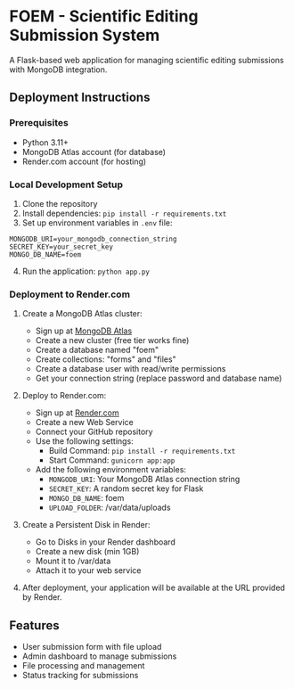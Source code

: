 # FOEM - Scientific Editing Submission System

A Flask-based web application for managing scientific editing submissions with MongoDB integration.

## Deployment Instructions

### Prerequisites
- Python 3.11+
- MongoDB Atlas account (for database)
- Render.com account (for hosting)

### Local Development Setup
1. Clone the repository
2. Install dependencies: `pip install -r requirements.txt`
3. Set up environment variables in `.env` file:
```
MONGODB_URI=your_mongodb_connection_string
SECRET_KEY=your_secret_key
MONGO_DB_NAME=foem
```
4. Run the application: `python app.py`

### Deployment to Render.com

1. Create a MongoDB Atlas cluster:
   - Sign up at [MongoDB Atlas](https://www.mongodb.com/cloud/atlas)
   - Create a new cluster (free tier works fine)
   - Create a database named "foem"
   - Create collections: "forms" and "files"
   - Create a database user with read/write permissions
   - Get your connection string (replace password and database name)

2. Deploy to Render.com:
   - Sign up at [Render.com](https://render.com)
   - Create a new Web Service
   - Connect your GitHub repository
   - Use the following settings:
     - Build Command: `pip install -r requirements.txt`
     - Start Command: `gunicorn app:app`
   - Add the following environment variables:
     - `MONGODB_URI`: Your MongoDB Atlas connection string
     - `SECRET_KEY`: A random secret key for Flask
     - `MONGO_DB_NAME`: foem
     - `UPLOAD_FOLDER`: /var/data/uploads

3. Create a Persistent Disk in Render:
   - Go to Disks in your Render dashboard
   - Create a new disk (min 1GB)
   - Mount it to /var/data
   - Attach it to your web service

4. After deployment, your application will be available at the URL provided by Render.

## Features
- User submission form with file upload
- Admin dashboard to manage submissions
- File processing and management
- Status tracking for submissions 